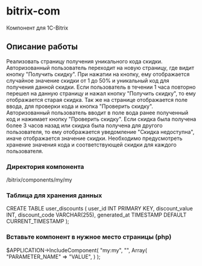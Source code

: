 # bitrix-com
Компонент для 1C-Bitrix
## Описание работы
Реализовать страницу получения уникального кода скидки. Авторизованный пользователь переходит на новую страницу, где видит кнопку "Получить скидку". При нажатии на кнопку, ему отображается случайное значение скидки от 1 до 50% и уникальный код для получения данной скидки. 
Если пользователь в течении 1 часа повторно перешел на данную страницу и нажал кнопку "Получить скидку", то ему отображается старая скидка. Так же на странице отображается поле ввода, для проверки кода и кнопка "Проверить скидку". Авторизованный пользователь вводит в поле вода ранее полученный код и нажимает кнопку "Проверить скидку". 
Если скидка была получена более 3 часов назад или скидка была получена для другого пользователя, то ему отображается уведомление "Скидка недоступна", иначе отображается значение скидки. Необходимо предусмотреть хранение значения кода и соответствующей скидки для каждого пользователя.
### Директория компонента
/bitrix/components/my/my
### Таблица для хранения данных
CREATE TABLE user_discounts (
    user_id INT PRIMARY KEY,
    discount_value INT,
    discount_code VARCHAR(255),
    generated_at TIMESTAMP DEFAULT CURRENT_TIMESTAMP
);

### Вставьте компонент в нужное место страницы (php)
$APPLICATION->IncludeComponent(
    "my:my", 
    "", 
    Array(
        "PARAMETER_NAME" => "VALUE",
    )
);